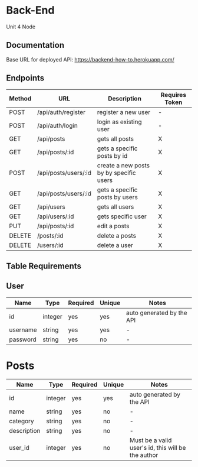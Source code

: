 # Back-End

Unit 4 Node

## Documentation

Base URL for deployed API: https://backend-how-to.herokuapp.com/

## **Endpoints**

| Method | URL                  | Description                             | Requires Token |
| ------ | -------------------- | --------------------------------------- | -------------- |
| POST   | /api/auth/register   | register a new user                     | -              |
| POST   | /api/auth/login      | login as existing user                  | -              |
| GET    | /api/posts           | gets all posts                          | X              |
| GET    | /api/posts/:id       | gets a specific posts by id             | X              |
| POST   | /api/posts/users/:id | create a new posts by by specific users | X              |
| GET    | /api/posts/users/:id | gets a specific posts by users          | X              |
| GET    | /api/users           | gets all users                          | X              |
| GET    | /api/users/:id       | gets specific user                      | X              |
| PUT    | /api/posts/:id       | edit a posts                            | X              |
| DELETE | /posts/:id           | delete a posts                          | X              |
| DELETE | /users/:id           | delete a user                           | X              |

## **Table Requirements**

## **User**

| Name     | Type    | Required | Unique | Notes                     |
| -------- | ------- | -------- | ------ | ------------------------- |
| id       | integer | yes      | yes    | auto generated by the API |
| username | string  | yes      | yes    | -                         |
| password | string  | yes      | no     | -                         |

# **Posts**

| Name        | Type    | Required | Unique | Notes                                              |
| ----------- | ------- | -------- | ------ | -------------------------------------------------- |
| id          | integer | yes      | yes    | auto generated by the API                          |
| name        | string  | yes      | no     | -                                                  |
| category    | string  | yes      | no     | -                                                  |
| description | string  | yes      | no     | -                                                  |
| user_id     | integer | yes      | no     | Must be a valid user's id, this will be the author |

